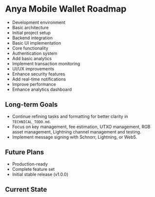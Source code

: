 # Anya Mobile Wallet Roadmap

- Development environment
- Basic architecture
- Initial project setup
- Backend integration
- Basic UI implementation
- Core functionality
- Authentication system
- Add basic analytics
- Implement transaction monitoring
- UI/UX improvements
- Enhance security features
- Add real-time notifications
- Improve performance
- Enhance analytics dashboard

## Long-term Goals

- Continue refining tasks and formatting for better clarity in `TECHNICAL_TODO.md`.
- Focus on key management, fee estimation, UTXO management, RGB asset management, Lightning channel management and testing.
- Implement message signing with Schnorr, Lightning, or Web5.

## Future Plans

- Production-ready
- Complete feature set
- Initial stable release (v1.0.0)

## Current State